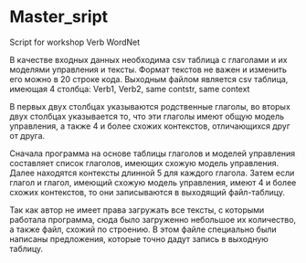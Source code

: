 # Master_sript
Script for workshop Verb WordNet

В качестве входных данных необходима csv таблица с глаголами и их моделями управления и тексты. 
Формат текстов не важен и изменить его можно в 20 строке кода.
Выходным файлом является csv таблица, имеющая 4 столбца: Verb1, Verb2, same contstr, same context

В первых двух столбцах указываются родственные глаголы, во вторых двух столбцах указывается то, что эти глаголы имеют общую модель управления, а также 4 и более схожих контекстов, отличающихся друг от друга.

Сначала программа на основе таблицы глаголов и моделей управления составляет список глаголов, имеющих схожую модель управления.
Далее находятся контексты длинной 5 для каждого глагола. Затем если глагол и глагол, имеющий схожую модель управления, имеют 4 и более схожих контекстов, то они записываются в выходящий файл-таблицу.

Так как автор не имеет права загружать все тексты, с которыми работала программа, сюда было загруженно небольшое их количество, а также файл, схожий по строению. В этом файле специально были написаны предложения, которые точно дадут запись в выходную таблицу.
